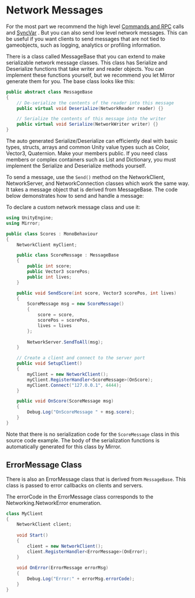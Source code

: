 # Network Messages

For the most part we recommend the high level [Commands and RPC](RemoteActions.md) calls and [SyncVar](../StateSync.md) . But you can also send low level network messages.  This can be useful if you want clients to send messages that are not tied to gameobjects, such as logging, analytics or profiling information.

There is a class called MessageBase that you can extend to make serializable network message classes. This class has Serialize and Deserialize functions that take writer and reader objects. You can implement these functions yourself, but we recommend you let Mirror generate them for you.
The base class looks like this:

```cs
public abstract class MessageBase
{
    // De-serialize the contents of the reader into this message
    public virtual void Deserialize(NetworkReader reader) {}

    // Serialize the contents of this message into the writer
    public virtual void Serialize(NetworkWriter writer) {}
}
```

The auto generated Serialize/Deserialize can efficiently deal with basic types, structs, arrays and common Unity value types such as Color, Vector3, Quaternion. Make your members public. If you need class members or complex containers such as List and Dictionary, you must implement the Serialize and Deserialize methods yourself.

To send a message, use the `Send()` method on the NetworkClient, NetworkServer, and NetworkConnection classes which work the same way. It takes a message object that is derived from MessageBase. The code below demonstrates how to send and handle a message:

To declare a custom network message class and use it:

```cs
using UnityEngine;
using Mirror;

public class Scores : MonoBehaviour
{
    NetworkClient myClient;

    public class ScoreMessage : MessageBase
    {
        public int score;
        public Vector3 scorePos;
        public int lives;
    }

    public void SendScore(int score, Vector3 scorePos, int lives)
    {
        ScoreMessage msg = new ScoreMessage() 
        {
            score = score,
            scorePos = scorePos,
            lives = lives
        };
        
        NetworkServer.SendToAll(msg);
    }

    // Create a client and connect to the server port
    public void SetupClient()
    {
        myClient = new NetworkClient();
        myClient.RegisterHandler<ScoreMessage>(OnScore);
        myClient.Connect("127.0.0.1", 4444);
    }

    public void OnScore(ScoreMessage msg)
    {
        Debug.Log("OnScoreMessage " + msg.score);
    }
}
```

Note that there is no serialization code for the `ScoreMessage` class in this source code example. The body of the serialization functions is automatically generated for this class by Mirror.

## ErrorMessage Class

There is also an ErrorMessage class that is derived from `MessageBase`. This class is passed to error callbacks on clients and servers.

The errorCode in the ErrorMessage class corresponds to the Networking.NetworkError enumeration.

```cs
class MyClient
{
    NetworkClient client;
    
    void Start()
    {
        client = new NetworkClient();
        client.RegisterHandler<ErrorMessage>(OnError);
    }
    
    void OnError(ErrorMessage errorMsg)
    {
        Debug.Log("Error:" + errorMsg.errorCode);
    }
}
```
